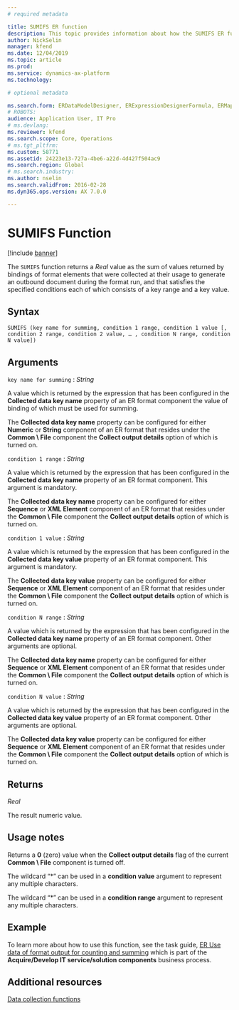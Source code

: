```yaml
---
# required metadata

title: SUMIFS ER function
description: This topic provides information about how the SUMIFS ER function is used.
author: NickSelin
manager: kfend
ms.date: 12/04/2019
ms.topic: article
ms.prod: 
ms.service: dynamics-ax-platform
ms.technology: 

# optional metadata

ms.search.form: ERDataModelDesigner, ERExpressionDesignerFormula, ERMappedFormatDesigner, ERModelMappingDesigner
# ROBOTS: 
audience: Application User, IT Pro
# ms.devlang: 
ms.reviewer: kfend
ms.search.scope: Core, Operations
# ms.tgt_pltfrm: 
ms.custom: 58771
ms.assetid: 24223e13-727a-4be6-a22d-4d427f504ac9
ms.search.region: Global
# ms.search.industry: 
ms.author: nselin
ms.search.validFrom: 2016-02-28
ms.dyn365.ops.version: AX 7.0.0

---
```


# <a name="SUMIFS">SUMIFS Function</a>

[!include [banner](../includes/banner.md)]

The `SUMIFS` function returns a *Real* value as the sum of values returned by bindings of format elements that were collected at their usage to generate an outbound document during the format run, and that satisfies the specified conditions each of which consists of a key range and a key value.

## Syntax

```
SUMIFS (key name for summing, condition 1 range, condition 1 value [, condition 2 range, condition 2 value, … , condition N range, condition N value])
```

## Arguments

`key name for summing` : *String*

A value which is returned by the expression that has been configured in the **Collected data key name** property of an ER format component the value of binding of which must be used for summing.

The **Collected data key name** property can be configured for either **Numeric** or **String** component of an ER format that resides under the **Common \\ File** component the **Collect output details** option of which is turned on.

`condition 1 range` : *String*

A value which is returned by the expression that has been configured in the **Collected data key name** property of an ER format component. This argument is mandatory.

The **Collected data key name** property can be configured for either **Sequence** or **XML Element** component of an ER format that resides under the **Common \\ File** component the **Collect output details** option of which is turned on.

`condition 1 value` : *String*

A value which is returned by the expression that has been configured in the **Collected data key value** property of an ER format component. This argument is mandatory.

The **Collected data key value** property can be configured for either **Sequence** or **XML Element** component of an ER format that resides under the **Common \\ File** component the **Collect output details** option of which is turned on.

`condition N range` : *String*

A value which is returned by the expression that has been configured in the **Collected data key name** property of an ER format component. Other arguments are optional.

The **Collected data key name** property can be configured for either **Sequence** or **XML Element** component of an ER format that resides under the **Common \\ File** component the **Collect output details** option of which is turned on.

`condition N value` : *String*

A value which is returned by the expression that has been configured in the **Collected data key value** property of an ER format component. Other arguments are optional.

The **Collected data key value** property can be configured for either **Sequence** or **XML Element** component of an ER format that resides under the **Common \\ File** component the **Collect output details** option of which is turned on.

## Returns

*Real*

The result numeric value.

## Usage notes

Returns a **0** (zero) value when the **Collect output details** flag of the current **Common \\ File** component is turned off.

The wildcard “\*” can be used in a **condition value** argument to represent any multiple characters.

The wildcard “\*” can be used in a **condition range** argument to represent any multiple characters.

## Example

To learn more about how to use this function, see the task guide, [ER Use data of format output for counting and summing](tasks/er-format-counting-summing-1.md) which is part of the **Acquire/Develop IT service/solution components**
business process.

## Additional resources

[Data collection functions](er-functions-category-data-collection.md)

